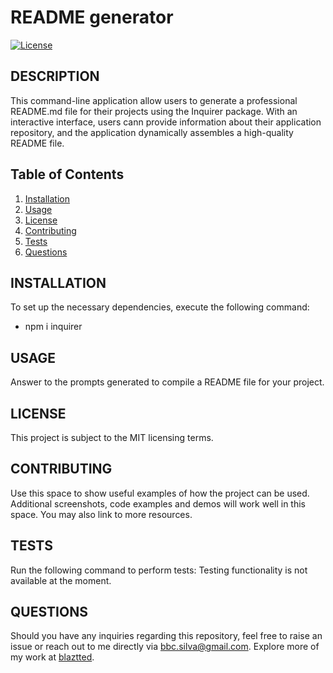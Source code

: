 # README generator

[![License](https://img.shields.io/badge/License-MIT-brightgreen.svg)](LICENSE)

## DESCRIPTION

This command-line application allow users to generate a professional README.md file for their projects using the Inquirer package. With an interactive interface, users cann provide information about their application repository, and the application dynamically assembles a high-quality README file.

## Table of Contents

1. [Installation](#installation)
2. [Usage](#usage)
3. [License](#license)
4. [Contributing](#contributing)
5. [Tests](#tests)
6. [Questions](#questions)

## INSTALLATION

To set up the necessary dependencies, execute the following command:

- npm i inquirer

## USAGE

Answer to the prompts generated to compile a README file for your project.

## LICENSE

This project is subject to the MIT licensing terms.

## CONTRIBUTING

Use this space to show useful examples of how the project can be used. Additional screenshots, code examples and demos will work well in this space. You may also link to more resources.

## TESTS

Run the following command to perform tests:
Testing functionality is not available at the moment.

## QUESTIONS

Should you have any inquiries regarding this repository, feel free to raise an issue or reach out to me directly via [bbc.silva@gmail.com](mailto:bbc.silva@gmail.com).
Explore more of my work at [blaztted](https://www.github.com/blaztted).
